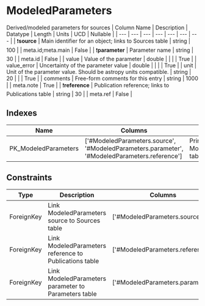 # ModeledParameters
Derived/modeled parameters for sources
| Column Name | Description | Datatype | Length | Units  | UCD | Nullable |
| --- | --- | --- | --- | --- | --- | --- |
| :exclamation:**source** | Main identifier for an object; links to Sources table | string | 100 |  | meta.id;meta.main | False |
| :exclamation:**parameter** | Parameter name | string | 30 |  | meta.id | False |
| value | Value of the parameter | double |  |  |  | True |
| value_error | Uncertainty of the parameter value | double |  |  |  | True |
| unit | Unit of the parameter value. Should be astropy units compatible. | string | 20 |  |  | True |
| comments | Free-form comments for this entry | string | 1000 |  | meta.note | True |
| :exclamation:**reference** | Publication reference; links to Publications table | string | 30 |  | meta.ref | False |

## Indexes
| Name | Columns | Description |
| --- | --- | --- |
| PK_ModeledParameters | ['#ModeledParameters.source', '#ModeledParameters.parameter', '#ModeledParameters.reference'] | Primary key for ModeledParameters table |

## Constraints
| Type | Description | Columns | Referenced Columns |
| --- | --- | --- | --- |
| ForeignKey | Link ModeledParameters source to Sources table | ['#ModeledParameters.source'] | ['#Sources.source'] |
| ForeignKey | Link ModeledParameters reference to Publications table | ['#ModeledParameters.reference'] | ['#Publications.reference'] |
| ForeignKey | Link ModeledParameters parameter to Parameters table | ['#ModeledParameters.parameter'] | ['#Parameters.parameter'] |

